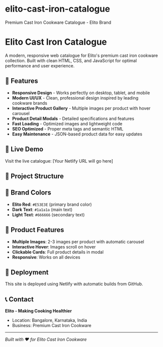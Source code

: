 # elito-cast-iron-catalogue
Premium Cast Iron Cookware Catalogue - Elito Brand
# Elito Cast Iron Catalogue

A modern, responsive web catalogue for Elito's premium cast iron cookware collection. Built with clean HTML, CSS, and JavaScript for optimal performance and user experience.

## 🌟 Features

- **Responsive Design** - Works perfectly on desktop, tablet, and mobile
- **Modern UI/UX** - Clean, professional design inspired by leading cookware brands
- **Interactive Product Gallery** - Multiple images per product with hover carousel
- **Product Detail Modals** - Detailed specifications and features
- **Fast Loading** - Optimized images and lightweight code
- **SEO Optimized** - Proper meta tags and semantic HTML
- **Easy Maintenance** - JSON-based product data for easy updates

## 🚀 Live Demo

Visit the live catalogue: [Your Netlify URL will go here]

## 📁 Project Structure

## 🎨 Brand Colors

- **Elito Red**: `#E53E3E` (primary brand color)
- **Dark Text**: `#1a1a1a` (main text)
- **Light Text**: `#666666` (secondary text)

## 📱 Product Features

- **Multiple Images**: 2-3 images per product with automatic carousel
- **Interactive Hover**: Images scroll on hover
- **Clickable Cards**: Full product details in modal
- **Responsive**: Works on all devices

## 🚀 Deployment

This site is deployed using Netlify with automatic builds from GitHub.

## 📞 Contact

**Elito - Making Cooking Healthier**
- Location: Bangalore, Karnataka, India
- Business: Premium Cast Iron Cookware

---

*Built with ❤️ for Elito Cast Iron Cookware*
